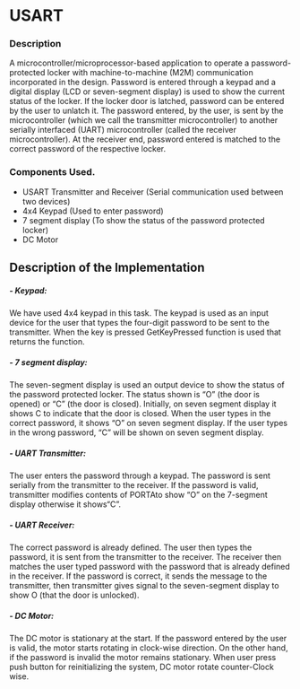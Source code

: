 # USART

### Description
A microcontroller/microprocessor-based application to operate a password-protected locker with machine-to-machine (M2M) communication incorporated in the design. Password is entered through a keypad and a digital display (LCD or seven-segment display) is used to show the current status of the locker. If the locker door is latched, password can be entered by the user to unlatch it. The password entered, by the user, is sent by the microcontroller (which we call the transmitter microcontroller) to another serially interfaced (UART) microcontroller (called the receiver microcontroller). At the receiver end, password entered is matched to the correct password of the respective locker.

### Components Used.
- USART Transmitter and Receiver (Serial communication used between two devices)
- 4x4 Keypad (Used to enter password)
- 7 segment display (To show the status of the password protected locker)
- DC Motor

## Description of the Implementation

##### - Keypad:

We have used 4x4 keypad in this task. The keypad is used as an input device for the user that types the four-digit password to be sent to the transmitter. When the key is pressed GetKeyPressed function is used that returns the function.

##### - 7 segment display:

The seven-segment display is used an output device to show the status of the password protected locker. The status shown is “O” (the door is opened) or “C” (the door is closed). Initially, on seven segment display it shows C to indicate that the door is closed. When the user types in the correct password, it shows “O” on seven segment display. If the user types in the wrong password, “C” will be shown on seven segment display.

##### - UART Transmitter:

The user enters the password through a keypad. The password is sent serially from the transmitter to the receiver. If the password is valid, transmitter modifies contents of PORTAto show “O” on the 7-segment display otherwise it shows“C”.

##### - UART Receiver:

The correct password is already defined. The user then types the password, it is sent from the transmitter to the receiver. The receiver then matches the user typed password with the password that is already defined in the receiver. If the password is correct, it sends the message to the transmitter, then transmitter gives signal to the seven-segment display to show O (that the door is unlocked).

#####  - DC Motor:

The DC motor is stationary at the start. If the password entered by the user is valid, the motor starts rotating in clock-wise direction. On the other hand, if the password is invalid the motor remains stationary. When user press push button for reinitializing the system, DC motor rotate counter-Clock wise.
